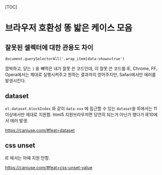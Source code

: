[TOC]

# 브라우저 호환성 똥 밟은 케이스 모음

## 잘못된 셀렉터에 대한 관용도 차이

```
document.querySelectorAll('.wrap_item[data-shown=true')
```

깜박하고, 닫는 `]` 을 빼먹은 내가 잘못 쓴 코드인데, 이 잘못 쓴 코드를 IE, Chrome, FF, Opera에서는 제대로 실행시켜주고 원하는 결과까지 얻어주지만, Safari에서만 에러를 발생시킨다.

## dataset

`el.dataset.blockIndex` 와 같이 `data-xxx` 에 접근할 수 있는  `dataset`을 IE에서는 11이상에서만 제대로 지원함. html5 지원브라우저면 당연히 되는거 아닌가 했다가 IE10에서 에러 발생.


https://caniuse.com/#feat=dataset

## css unset

IE 에서는 아예 지원 안함.

https://caniuse.com/#feat=css-unset-value
